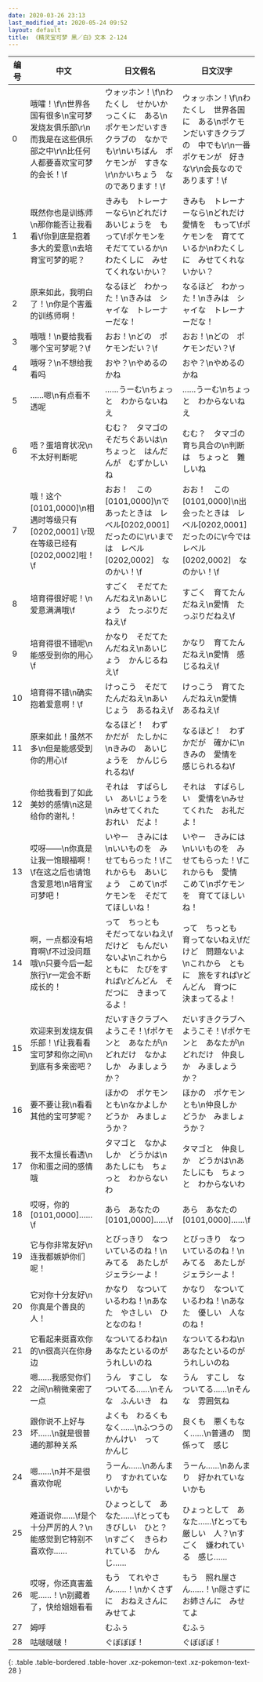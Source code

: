 ```yaml
---
date: 2020-03-26 23:13
last_modified_at: 2020-05-24 09:52
layout: default
title: 《精灵宝可梦 黑／白》文本 2-124
---
```

| 编号 | 中文 | 日文假名 | 日文汉字 |
| ---- | ---- | ---- | --- |
| 0 | 哦嚯！\f\n世界各国有很多\n宝可梦发烧友俱乐部\r\n而我是在这些俱乐部之中\r\n比任何人都要喜欢宝可梦的会长！\f | ウォッホン！\f\nわたくし　せかいかっこくに　ある\nポケモンだいすきクラブの　なかでも\r\nいちばん　ポケモンが　すきな\r\nかいちょう　なのであります！\f | ウォッホン！\f\nわたくし　世界各国に　ある\nポケモンだいすきクラブの　中でも\r\n一番　ポケモンが　好きな\r\n会長なので　あります！\f |
| 1 | 既然你也是训练师\n那你能否让我看看\f你到底是抱着多大的爱意\n去培育宝可梦的呢？ | きみも　トレーナーなら\nどれだけ　あいじょうを　もって\fポケモンを　そだてているか\nわたくしに　みせてくれないかい？ | きみも　トレーナーなら\nどれだけ　愛情を　もって\fポケモンを　育てているか\nわたくしに　みせてくれないかい？ |
| 2 | 原来如此，我明白了！\n你是个害羞的训练师啊！ | なるほど　わかった！\nきみは　シャイな　トレーナーだな！ | なるほど　わかった！\nきみは　シャイな　トレーナーだな！ |
| 3 | 哦哦！\n要给我看哪个宝可梦呢？\f | おお！\nどの　ポケモンだい？\f | おお！\nどの　ポケモンだい？\f |
| 4 | 哦呀？\n不想给我看吗 | おや？\nやめるのかね | おや？\nやめるのかね |
| 5 | ……嗯\n有点看不透呢 | ……うーむ\nちょっと　わからないねえ | ……うーむ\nちょっと　わからないねえ |
| 6 | 唔？蛋培育状况\n不太好判断呢 | むむ？　タマゴの　そだちぐあいは\nちょっと　はんだんが　むずかしいね | むむ？　タマゴの　育ち具合の\n判断は　ちょっと　難しいね |
| 7 | 哦！这个[0101,0000]\n相遇时等级只有[0202,0001] \r现在等级已经有[0202,0002]啦！\f | おお！　この　[0101,0000]\nであったときは　レベル[0202,0001]　だったのに\rいまでは　レベル[0202,0002]　なのかい！\f | おお！　この　[0101,0000]\n出会ったときは　レベル[0202,0001]　だったのに\r今では　レベル[0202,0002]　なのかい！\f |
| 8 | 培育得很好呢！\n爱意满满哦\f | すごく　そだてたんだねえ\nあいじょう　たっぷりだねえ\f | すごく　育てたんだねえ\n愛情　たっぷりだねえ\f |
| 9 | 培育得很不错呢\n能感受到你的用心\f | かなり　そだてたんだねえ\nあいじょう　かんじるねえ\f | かなり　育てたんだねえ\n愛情　感じるねえ\f |
| 10 | 培育得不错\n确实抱着爱意啊！\f | けっこう　そだてたんだねえ\nあいじょう　あるねえ\f | けっこう　育てたんだねえ\n愛情　あるねえ\f |
| 11 | 原来如此！虽然不多\n但是能感受到你的用心\f | なるほど！　わずかだが　たしかに\nきみの　あいじょうを　かんじられるね\f | なるほど！　わずかだが　確かに\nきみの　愛情を　感じられるね\f |
| 12 | 你给我看到了如此美妙的感情\n这是给你的谢礼！ | それは　すばらしい　あいじょうを\nみせてくれた　おれい　だよ！ | それは　すばらしい　愛情を\nみせてくれた　お礼だよ！ |
| 13 | 哎呀——\n你真是让我一饱眼福啊！\f在这之后也请饱含爱意地\n培育宝可梦吧！ | いやー　きみには\nいいものを　みせてもらった！\fこれからも　あいじょう　こめて\nポケモンを　そだててほしいね！ | いやー　きみには\nいいものを　みせてもらった！\fこれからも　愛情　こめて\nポケモンを　育ててほしいね！ |
| 14 | 啊，一点都没有培育啊\f不过没问题哦\n只要今后一起旅行\r一定会不断成长的！ | って　ちっとも　そだってないねえ\fだけど　もんだいないよ\nこれから　ともに　たびをすれば\rどんどん　そだつに　きまってるよ！ | って　ちっとも　育ってないねえ\fだけど　問題ないよ\nこれから　ともに　旅をすれば\rどんどん　育つに　決まってるよ！ |
| 15 | 欢迎来到发烧友俱乐部！\f让我看看宝可梦和你之间\n到底有多亲密吧？ | だいすきクラブへ　ようこそ！\fポケモンと　あなたが\nどれだけ　なかよしか　みましょうか？ | だいすきクラブへ　ようこそ！\fポケモンと　あなたが\nどれだけ　仲良しか　みましょうか？ |
| 16 | 要不要让我\n看看其他的宝可梦呢？ | ほかの　ポケモンとも\nなかよしか　どうか　みましょうか？ | ほかの　ポケモンとも\n仲良しか　どうか　みましょうか？ |
| 17 | 我不太擅长看透\n你和蛋之间的感情哦 | タマゴと　なかよしか　どうかは\nあたしにも　ちょっと　わからないわ | タマゴと　仲良しか　どうかは\nあたしにも　ちょっと　わからないわ |
| 18 | 哎呀，你的[0101,0000]……\f | あら　あなたの　[0101,0000]……\f | あら　あなたの　[0101,0000]……\f |
| 19 | 它与你非常友好\n连我都嫉妒你们呢！ | とびっきり　なついているのね！\nみてる　あたしが　ジェラシーよ！ | とびっきり　なついているのね！\nみてる　あたしが　ジェラシーよ！ |
| 20 | 它对你十分友好\n你真是个善良的人！ | かなり　なついているわね！\nあなた　やさしい　ひとなのね！ | かなり　なついているわね！\nあなた　優しい　人なのね！ |
| 21 | 它看起来挺喜欢你的\n很高兴在你身边 | なついてるわね\nあなたといるのが　うれしいのね | なついてるわね\nあなたといるのが　うれしいのね |
| 22 | 嗯……我感觉你们之间\n稍微亲密了一点 | うん　すこし　なついてる……\nそんな　ふんいき　ね | うん　すこし　なついてる……\nそんな　雰囲気ね |
| 23 | 跟你说不上好与坏……\n就是很普通的那种关系 | よくも　わるくもなく……\nふつうの　かんけい　って　かんじ | 良くも　悪くもなく……\n普通の　関係って　感じ |
| 24 | 嗯……\n并不是很喜欢你呢 | うーん……\nあんまり　すかれていないかも | うーん……\nあんまり　好かれていないかも |
| 25 | 难道说你……\f是个十分严厉的人？\n能感觉到它特别不喜欢你…… | ひょっとして　あなた……\fとっても　きびしい　ひと？\nすごく　きらわれている　かんじ…… | ひょっとして　あなた……\fとっても　厳しい　人？\nすごく　嫌われている　感じ…… |
| 26 | 哎呀，你还真害羞呢……！\n别藏着了，快给姐姐看看 | もう　てれやさん……！\nかくさずに　おねえさんに　みせてよ | もう　照れ屋さん……！\n隠さずに　お姉さんに　みせてよ |
| 27 | 姆呼 | むふぅ | むふぅ |
| 28 | 咕啵啵啵！ | ぐぼぼぼ！ | ぐぼぼぼ！ |
{: .table .table-bordered .table-hover .xz-pokemon-text .xz-pokemon-text-28 }